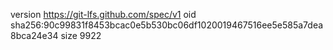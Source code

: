 version https://git-lfs.github.com/spec/v1
oid sha256:90c99831f8453bcac0e5b530bc06df1020019467516ee5e585a7dea8bca24e34
size 9922
